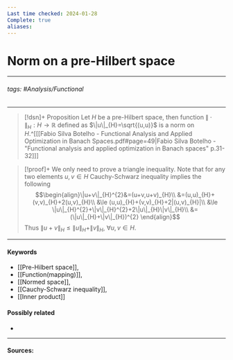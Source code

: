 ```yaml
---
Last time checked: 2024-01-28
Complete: true
aliases:
---
```

# Norm on a pre-Hilbert space
***
###### tags: #Analysis/Functional 
***
>[!dsn]+ Proposition
>Let $H$ be a pre-Hilbert space, then function $\|\cdot\|_{H}:H\to\mathbb{R}$ defined as $\|u\|_{H}=\sqrt{(u,u)}$ is a norm on $H$.^[[[Fabio Silva Botelho - Functional Analysis and Applied Optimization in Banach Spaces.pdf#page=49|Fabio Silva Botelho - "Functional analysis and applied optimization in Banach spaces" p.31-32]]]

>[!proof]+
>We only need to prove a triangle inequality. Note that for any two elements $u,v\in H$ Cauchy-Schwarz inequality implies the following
>$$\begin{align}\|u+v\|_{H}^{2}&=(u+v,u+v)_{H}\\ &=(u,u)_{H}+(v,v)_{H}+2(u,v)_{H}\\ &\le (u,u)_{H}+(v,v)_{H}+2|(u,v)_{H}|\\ &\le \|u\|_{H}^{2}+\|v\|_{H}^{2}+2\|u\|_{H}\|v\|_{H}\\ &=(\|u\|_{H}+\|v\|_{H})^{2} \end{align}$$
>Thus $\|u+v\|_{H}\le\|u\|_{H}+\|v\|_{H}$, $\forall u,v\in H$.

***
#### Keywords
- [[Pre-Hilbert space]],
- [[Function(mapping)]],
- [[Normed space]],
- [[Cauchy-Schwarz inequality]],
- [[Inner product]]
#### Possibly related
- 
***
#### Sources: